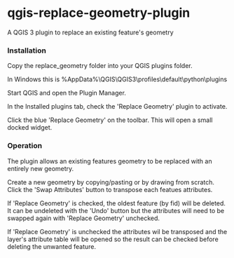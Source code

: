 # qgis-replace-geometry-plugin
A QGIS 3 plugin to replace an existing feature's geometry

### Installation
Copy the replace_geometry folder into your QGIS plugins folder.

In Windows this is %AppData%\QGIS\QGIS3\profiles\default\python\plugins

Start QGIS and open the Plugin Manager.

In the Installed plugins tab, check the 'Replace Geometry' plugin to activate.

Click the blue 'Replace Geometry' on the toolbar. This will open a small docked widget.

### Operation
The plugin allows an existing features geometry to be replaced with an entirely new geometry. 

Create a new geometry by copying/pasting or by drawing from scratch. Click the 'Swap Attributes' button to transpose each featues attributes. 
    
If 'Replace Geometry' is checked, the oldest feature (by fid) will be deleted. It can be undeleted with the 'Undo' button but the attributes will need to be swapped again with 'Replace Geometry' unchecked. 

If 'Replace Geometry' is unchecked the attributes wil be transposed and the layer's attribute table will be opened so the result can be checked before deleting the unwanted feature.
